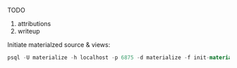 TODO

1. attributions
2. writeup

Initiate materialzed source & views:

```sql
psql -U materialize -h localhost -p 6875 -d materialize -f init-materialized.sql
```